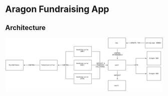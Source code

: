 # Aragon Fundraising App

## Architecture

![Architecture](.gitbook/assets/architecture%20%281%29.svg)


